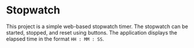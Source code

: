 # Stopwatch
This project is a simple web-based stopwatch timer. The stopwatch can be started, stopped, and reset using buttons. The application displays the elapsed time in the format `HH : MM : SS`.
